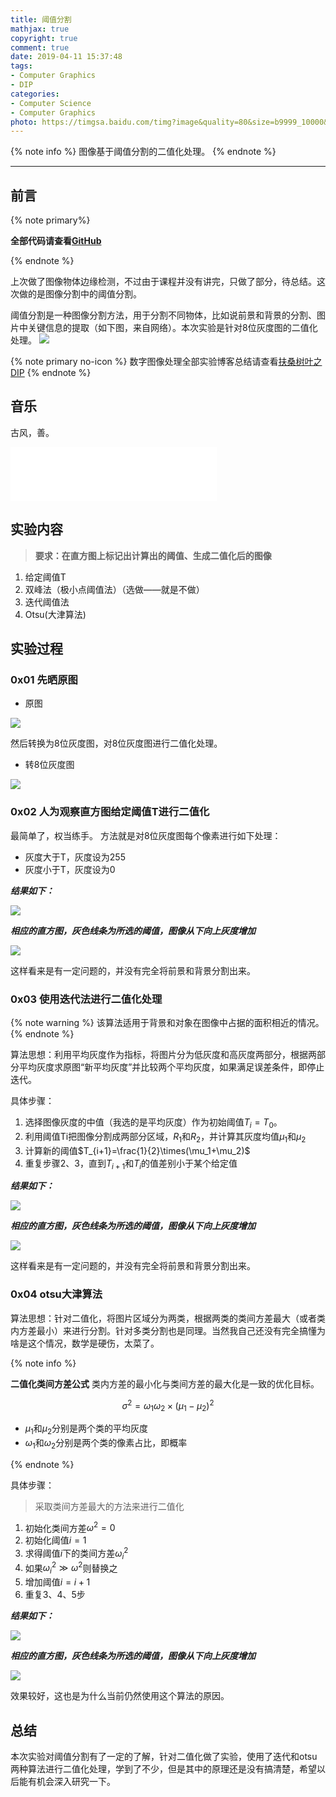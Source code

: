 ```yaml
---
title: 阈值分割
mathjax: true
copyright: true
comment: true
date: 2019-04-11 15:37:48
tags:
- Computer Graphics
- DIP
categories:
- Computer Science
- Computer Graphics
photo: https://timgsa.baidu.com/timg?image&quality=80&size=b9999_10000&sec=1554978709283&di=d9e8b761181eb1c25f8f66228c660d67&imgtype=0&src=http%3A%2F%2Fi0.hdslb.com%2Fbfs%2Farticle%2F51a22e67ab65724f586e5040c9b7722a9340932d.jpg
---
```


{% note info %}
图像基于阈值分割的二值化处理。
{% endnote %}

<!-- more -->

---

## 前言

{% note primary%}

**全部代码请查看[GitHub](https://github.com/ScarboroughCoral/DIPModule)**

{% endnote %}


上次做了图像物体边缘检测，不过由于课程并没有讲完，只做了部分，待总结。这次做的是图像分割中的阈值分割。

阈值分割是一种图像分割方法，用于分割不同物体，比如说前景和背景的分割、图片中关键信息的提取（如下图，来自网络）。本次实验是针对8位灰度图的二值化处理。
![](https://upload-images.jianshu.io/upload_images/2649969-3af798de1b0b90a1.png?imageMogr2/auto-orient/)

{% note primary no-icon %}
数字图像处理全部实验博客总结请查看[扶桑树叶之DIP](/tags/DIP/)
{% endnote %}

## 音乐

古风，善。

<iframe frameborder="no"  marginwidth="0" marginheight="0" width=330 height=86 src="//music.163.com/outchain/player?type=2&id=32432321&auto=1&height=66"></iframe>

## 实验内容

> **要求：在直方图上标记出计算出的阈值、生成二值化后的图像**

1. 给定阈值T
2. 双峰法（极小点阈值法）（选做——就是不做）
3. 迭代阈值法
4. Otsu(大津算法)

## 实验过程

### 0x01 先晒原图

- 原图

![](threshold-segmentation/origin.png)

然后转换为8位灰度图，对8位灰度图进行二值化处理。

- 转8位灰度图

![](threshold-segmentation/gray.png)

### 0x02 人为观察直方图给定阈值T进行二值化

最简单了，权当练手。
方法就是对8位灰度图每个像素进行如下处理：
- 灰度大于T，灰度设为255
- 灰度小于T，灰度设为0

***结果如下：***

![](threshold-segmentation/threshold-seed.png)

***相应的直方图，灰色线条为所选的阈值，图像从下向上灰度增加***

![](threshold-segmentation/threshold-histogram-seed.png)

这样看来是有一定问题的，并没有完全将前景和背景分割出来。

### 0x03 使用迭代法进行二值化处理
{% note warning %}
该算法适用于背景和对象在图像中占据的面积相近的情况。
{% endnote %}


算法思想：利用平均灰度作为指标，将图片分为低灰度和高灰度两部分，根据两部分平均灰度求原图“新平均灰度”并比较两个平均灰度，如果满足误差条件，即停止迭代。

具体步骤：

1. 选择图像灰度的中值（我选的是平均灰度）作为初始阈值$T_i=T_0$。
2. 利用阈值Ti把图像分割成两部分区域，$R_1$和$R_2$，并计算其灰度均值$\mu_1$和$\mu_2$
3. 计算新的阈值$T_{i+1}=\frac{1}{2}\times(\mu_1+\mu_2)$
4. 重复步骤2、3，直到$T_{i+1}$和$T_i$的值差别小于某个给定值


***结果如下：***

![](threshold-segmentation/threshold-iteration.png)

***相应的直方图，灰色线条为所选的阈值，图像从下向上灰度增加***

![](threshold-segmentation/threshold-histogram-iteration.png)

这样看来是有一定问题的，并没有完全将前景和背景分割出来。

### 0x04 otsu大津算法

算法思想：针对二值化，将图片区域分为两类，根据两类的类间方差最大（或者类内方差最小）来进行分割。针对多类分割也是同理。当然我自己还没有完全搞懂为啥是这个情况，数学是硬伤，太菜了。

{% note info %}

**二值化类间方差公式**
类内方差的最小化与类间方差的最大化是一致的优化目标。

$$
\sigma^2=\omega_1\omega_2\times(\mu_1-\mu_2)^2
$$

- $\mu_1$和$\mu_2$分别是两个类的平均灰度
- $\omega_1$和$\omega_2$分别是两个类的像素占比，即概率

{% endnote %}



具体步骤：
> 采取类间方差最大的方法来进行二值化

1. 初始化类间方差$\omega^2=0$
2. 初始化阈值$i=1$
3. 求得阈值$i$下的类间方差$\omega^2_i$
4. 如果$\omega^2_i\gg\omega^2$则替换之
5. 增加阈值$i=i+1$
6. 重复3、4、5步

***结果如下：***

![](threshold-segmentation/threshold-otsu.png)

***相应的直方图，灰色线条为所选的阈值，图像从下向上灰度增加***

![](threshold-segmentation/threshold-histogram-otsu.png)

效果较好，这也是为什么当前仍然使用这个算法的原因。


## 总结

本次实验对阈值分割有了一定的了解，针对二值化做了实验，使用了迭代和otsu两种算法进行二值化处理，学到了不少，但是其中的原理还是没有搞清楚，希望以后能有机会深入研究一下。

